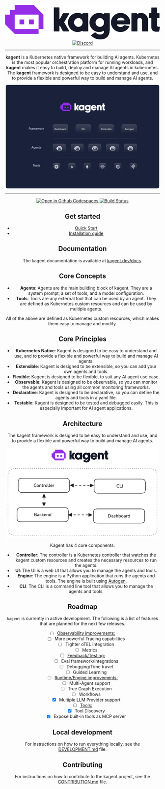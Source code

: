 <div align="center">
  <picture>
    <source media="(prefers-color-scheme: dark)" srcset="https://raw.githubusercontent.com/kagent-dev/kagent/main/img/icon-dark.svg" alt="kagent" width="400">
    <source media="(prefers-color-scheme: light)" srcset="https://raw.githubusercontent.com/kagent-dev/kagent/main/img/icon-light.svg" alt="kagent" width="400">
    <img alt="kagent" src="https://raw.githubusercontent.com/kagent-dev/kagent/main/img/icon-light.svg">
  </picture>
  <div>
     <a href="https://discord.gg/Fu3k65f2k3">
      <img src="https://img.shields.io/discord/1346225185166065826?style=flat&label=Join%20Discord&color=6D28D9" alt="Discord" height="25">
    </a>
  <div>
</div>

---

**kagent** is a Kubernetes native framework for building AI agents. Kubernetes is the most popular orchestration platform for running workloads, and **kagent** makes it easy to build, deploy and manage AI agents in kubernetes. The **kagent** framework is designed to be easy to understand and use, and to provide a flexible and powerful way to build and manage AI agents.

<div align="center">
  <img src="img/hero.png" alt="Autogen Framework" width="500">
</div>

---

<div align="center">
  <!--codespaces-->
  <a href='https://codespaces.new/dimetron/kagent'>
    <img src='https://github.com/codespaces/badge.svg' alt='Open in Github Codespaces' style='max-width: 100%;' height="26">
  </a>
  <!--latest build-->
  <a href="https://github.com/dimetron/kagent/actions/workflows/ci.yaml">
    <img src="https://github.com/dimetron/kagent/actions/workflows/ci.yaml/badge.svg" alt="Build Status" height="25">
  </a>
  <!--latest release-->

</div>

## Get started

- [Quick Start](https://kagent.dev/docs/getting-started/quickstart)
- [Installation guide](https://kagent.dev/docs/introduction/installation)


## Documentation

The kagent documentation is available at [kagent.dev/docs](https://kagent.dev/docs).

## Core Concepts

- **Agents**: Agents are the main building block of kagent. They are a system prompt, a set of tools, and a model configuration.
- **Tools**: Tools are any external tool that can be used by an agent. They are defined as Kubernetes custom resources and can be used by multiple agents.

All of the above are defined as Kubernetes custom resources, which makes them easy to manage and modify.

## Core Principles

- **Kubernetes Native**: Kagent is designed to be easy to understand and use, and to provide a flexible and powerful way to build and manage AI agents.
- **Extensible**: Kagent is designed to be extensible, so you can add your own agents and tools.
- **Flexible**: Kagent is designed to be flexible, to suit any AI agent use case.
- **Observable**: Kagent is designed to be observable, so you can monitor the agents and tools using all common monitoring frameworks.
- **Declarative**: Kagent is designed to be declarative, so you can define the agents and tools in a yaml file.
- **Testable**: Kagent is designed to be tested and debugged easily. This is especially important for AI agent applications.

## Architecture

The kagent framework is designed to be easy to understand and use, and to provide a flexible and powerful way to build and manage AI agents.

<div align="center">
  <img src="img/arch.png" alt="Autogen Framework" width="500">
</div>

Kagent has 4 core components:

- **Controller**: The controller is a Kubernetes controller that watches the kagent custom resources and creates the necessary resources to run the agents.
- **UI**: The UI is a web UI that allows you to manage the agents and tools.
- **Engine**: The engine is a Python application that runs the agents and tools. The engine is built using [Autogen](https://github.com/microsoft/autogen).
- **CLI**: The CLI is a command line tool that allows you to manage the agents and tools.


## Roadmap

`kagent` is currently in active development. The following is a list of features that are planned for the next few releases.

- [ ] [Observability improvements:](https://github.com/kagent-dev/kagent/issues/130)
  - [ ] More powerful Tracing capabilities
  - [ ] Tighter oTEL integration
  - [ ] Metrics
- [ ] [Feedback/Testing:](https://github.com/kagent-dev/kagent/issues/131)
  - [ ] Eval framework/integrations
  - [ ] Debugging/Time travel
  - [ ] Guided Learning
- [ ] [Runtime/Engine improvements:](https://github.com/kagent-dev/kagent/issues/132)
  - [ ] Multi-Agent support
  - [ ] True Graph Execution
  - [ ] Workflows
  - [x] Multiple LLM Provider support
- [ ] [Tools:](https://github.com/kagent-dev/kagent/issues/133)
  - [x] Tool Discovery
  - [x] Expose built-in tools as MCP server

## Local development

For instructions on how to run everything locally, see the [DEVELOPMENT.md](DEVELOPMENT.md) file.

## Contributing

For instructions on how to contribute to the kagent project, see the [CONTRIBUTION.md](CONTRIBUTION.md) file.
